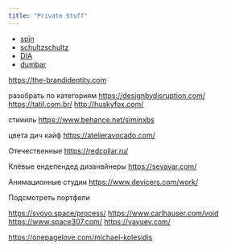 ```yaml
---
title: "Private Stuff"
---
```



- [spin](https://spin.co.uk/)
- [schultzschultz](https://schultzschultz.com/)
- [DIA](https://dia.tv/)
- [dumbar](https://studiodumbar.com/)


https://the-brandidentity.com


разобрать по категориям
https://designbydisruption.com/
https://tatil.com.br/
http://huskyfox.com/



стиииль
https://www.behance.net/siminxbs

цвета дич кайф
https://atelieravocado.com/


Отечественные
https://redcollar.ru/


Клёвые ендепендед дизанвйнеры
https://sevavar.com/


Анимационные студии
https://www.devicers.com/work/



Подсмотреть портфели

https://svoyo.space/process/
https://www.carlhauser.com/void
https://www.space307.com/
https://vayuev.com/


https://onepagelove.com/michael-kolesidis